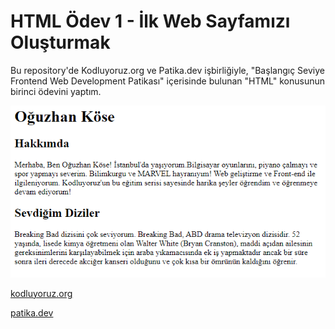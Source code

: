 # HTML Ödev 1 - İlk Web Sayfamızı Oluşturmak

Bu repository'de Kodluyoruz.org ve Patika.dev işbirliğiyle, "Başlangıç Seviye Frontend Web Development Patikası" içerisinde bulunan "HTML" konusunun birinci ödevini yaptım.

![alt text](https://github.com/Axlope/html-homework1/blob/main/homework1.png)

<p><a href="https://kodluyoruz.org/">kodluyoruz.org</a><p>
<p><a href="https://www.patika.dev/">patika.dev</a><p>
